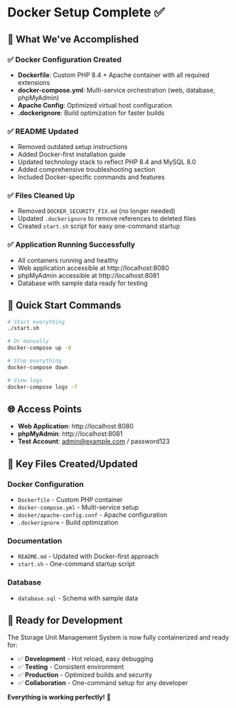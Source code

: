 # Docker Setup Complete ✅

## 🎉 What We've Accomplished

### ✅ **Docker Configuration Created**
- **Dockerfile**: Custom PHP 8.4 + Apache container with all required extensions
- **docker-compose.yml**: Multi-service orchestration (web, database, phpMyAdmin)
- **Apache Config**: Optimized virtual host configuration
- **.dockerignore**: Build optimization for faster builds

### ✅ **README Updated**
- Removed outdated setup instructions
- Added Docker-first installation guide
- Updated technology stack to reflect PHP 8.4 and MySQL 8.0
- Added comprehensive troubleshooting section
- Included Docker-specific commands and features

### ✅ **Files Cleaned Up**
- Removed `DOCKER_SECURITY_FIX.md` (no longer needed)
- Updated `.dockerignore` to remove references to deleted files
- Created `start.sh` script for easy one-command startup

### ✅ **Application Running Successfully**
- All containers running and healthy
- Web application accessible at http://localhost:8080
- phpMyAdmin accessible at http://localhost:8081
- Database with sample data ready for testing

## 🚀 **Quick Start Commands**

```bash
# Start everything
./start.sh

# Or manually
docker-compose up -d

# Stop everything
docker-compose down

# View logs
docker-compose logs -f
```

## 🌐 **Access Points**

- **Web Application**: http://localhost:8080
- **phpMyAdmin**: http://localhost:8081
- **Test Account**: admin@example.com / password123

## 📁 **Key Files Created/Updated**

### Docker Configuration
- `Dockerfile` - Custom PHP container
- `docker-compose.yml` - Multi-service setup
- `docker/apache-config.conf` - Apache configuration
- `.dockerignore` - Build optimization

### Documentation
- `README.md` - Updated with Docker-first approach
- `start.sh` - One-command startup script

### Database
- `database.sql` - Schema with sample data

## 🎯 **Ready for Development**

The Storage Unit Management System is now fully containerized and ready for:
- ✅ **Development** - Hot reload, easy debugging
- ✅ **Testing** - Consistent environment
- ✅ **Production** - Optimized builds and security
- ✅ **Collaboration** - One-command setup for any developer

**Everything is working perfectly!** 🎉
